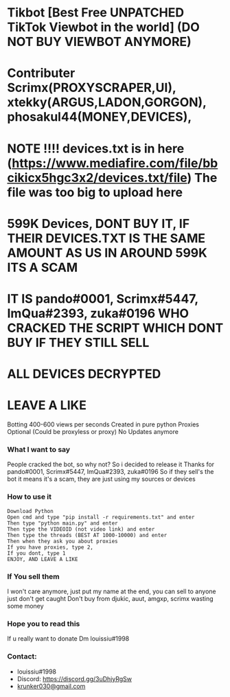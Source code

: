 # Tikbot [Best Free UNPATCHED TikTok Viewbot in the world] (DO NOT BUY VIEWBOT ANYMORE)
# Contributer Scrimx(PROXYSCRAPER,UI), xtekky(ARGUS,LADON,GORGON), phosakul44(MONEY,DEVICES), 
# NOTE !!!! devices.txt is in here (https://www.mediafire.com/file/bbcikicx5hgc3x2/devices.txt/file) The file was too big to upload here
# 599K Devices, DONT BUY IT, IF THEIR DEVICES.TXT IS THE SAME AMOUNT AS US IN AROUND 599K ITS A SCAM
# IT IS pando#0001, Scrimx#5447, ImQua#2393, zuka#0196 WHO CRACKED THE SCRIPT WHICH DONT BUY IF THEY STILL SELL
# ALL DEVICES DECRYPTED
# LEAVE A LIKE
Botting 400-600 views per seconds
Created in pure python
Proxies Optional (Could be proxyless or proxy)
No Updates anymore 

### What I want to say
People cracked the bot, so why not? So i decided to release it
Thanks for pando#0001, Scrimx#5447, ImQua#2393, zuka#0196
So if they sell's the bot it means it's a scam, they are just using my sources or devices

### How to use it
```
Download Python
Open cmd and type "pip install -r requirements.txt" and enter
Then type "python main.py" and enter
Then type the VIDEOID (not video link) and enter
Then type the threads (BEST AT 1000-10000) and enter
Then when they ask you about proxies 
If you have proxies, type 2,
If you dont, type 1
ENJOY, AND LEAVE A LIKE
```
### If You sell them
I won't care anymore, just put my name at the end, you can sell to anyone just don't get caught
Don't buy from djukic, auut, amgxp, scrimx wasting some money

### Hope you to read this
If u really want to donate 
Dm louissiu#1998 

### Contact:
* louissiu#1998
* Discord: https://discord.gg/3uDhjyRgSw
* krunker030@gmail.com


